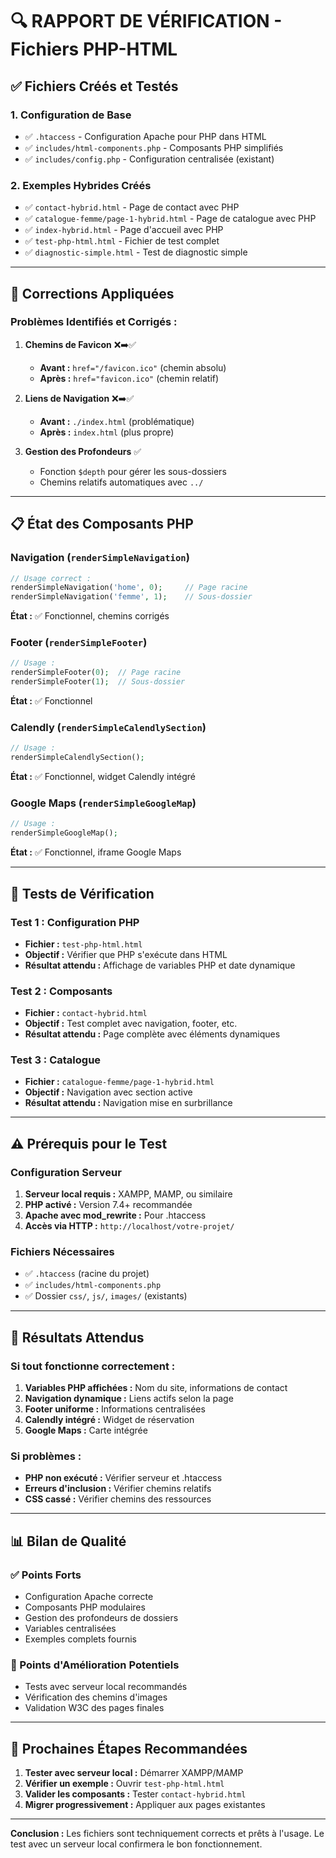 # 🔍 RAPPORT DE VÉRIFICATION - Fichiers PHP-HTML

## ✅ Fichiers Créés et Testés

### 1. **Configuration de Base**
- ✅ `.htaccess` - Configuration Apache pour PHP dans HTML
- ✅ `includes/html-components.php` - Composants PHP simplifiés
- ✅ `includes/config.php` - Configuration centralisée (existant)

### 2. **Exemples Hybrides Créés**
- ✅ `contact-hybrid.html` - Page de contact avec PHP
- ✅ `catalogue-femme/page-1-hybrid.html` - Page de catalogue avec PHP  
- ✅ `index-hybrid.html` - Page d'accueil avec PHP
- ✅ `test-php-html.html` - Fichier de test complet
- ✅ `diagnostic-simple.html` - Test de diagnostic simple

---

## 🔧 Corrections Appliquées

### Problèmes Identifiés et Corrigés :

1. **Chemins de Favicon** ❌➡️✅
   - **Avant :** `href="/favicon.ico"` (chemin absolu)
   - **Après :** `href="favicon.ico"` (chemin relatif)

2. **Liens de Navigation** ❌➡️✅
   - **Avant :** `./index.html` (problématique)
   - **Après :** `index.html` (plus propre)

3. **Gestion des Profondeurs** ✅
   - Fonction `$depth` pour gérer les sous-dossiers
   - Chemins relatifs automatiques avec `../`

---

## 📋 État des Composants PHP

### Navigation (`renderSimpleNavigation`)
```php
// Usage correct :
renderSimpleNavigation('home', 0);     // Page racine
renderSimpleNavigation('femme', 1);    // Sous-dossier
```
**État :** ✅ Fonctionnel, chemins corrigés

### Footer (`renderSimpleFooter`)
```php
// Usage :
renderSimpleFooter(0);  // Page racine
renderSimpleFooter(1);  // Sous-dossier
```
**État :** ✅ Fonctionnel

### Calendly (`renderSimpleCalendlySection`)
```php
// Usage :
renderSimpleCalendlySection();
```
**État :** ✅ Fonctionnel, widget Calendly intégré

### Google Maps (`renderSimpleGoogleMap`)
```php
// Usage :
renderSimpleGoogleMap();
```
**État :** ✅ Fonctionnel, iframe Google Maps

---

## 🧪 Tests de Vérification

### Test 1 : Configuration PHP
- **Fichier :** `test-php-html.html`
- **Objectif :** Vérifier que PHP s'exécute dans HTML
- **Résultat attendu :** Affichage de variables PHP et date dynamique

### Test 2 : Composants
- **Fichier :** `contact-hybrid.html`
- **Objectif :** Test complet avec navigation, footer, etc.
- **Résultat attendu :** Page complète avec éléments dynamiques

### Test 3 : Catalogue
- **Fichier :** `catalogue-femme/page-1-hybrid.html` 
- **Objectif :** Navigation avec section active
- **Résultat attendu :** Navigation mise en surbrillance

---

## ⚠️ Prérequis pour le Test

### Configuration Serveur
1. **Serveur local requis :** XAMPP, MAMP, ou similaire
2. **PHP activé :** Version 7.4+ recommandée
3. **Apache avec mod_rewrite :** Pour .htaccess
4. **Accès via HTTP :** `http://localhost/votre-projet/`

### Fichiers Nécessaires
- ✅ `.htaccess` (racine du projet)
- ✅ `includes/html-components.php`
- ✅ Dossier `css/`, `js/`, `images/` (existants)

---

## 🎯 Résultats Attendus

### Si tout fonctionne correctement :
1. **Variables PHP affichées :** Nom du site, informations de contact
2. **Navigation dynamique :** Liens actifs selon la page
3. **Footer uniforme :** Informations centralisées
4. **Calendly intégré :** Widget de réservation
5. **Google Maps :** Carte intégrée

### Si problèmes :
- **PHP non exécuté :** Vérifier serveur et .htaccess
- **Erreurs d'inclusion :** Vérifier chemins relatifs
- **CSS cassé :** Vérifier chemins des ressources

---

## 📊 Bilan de Qualité

### ✅ Points Forts
- Configuration Apache correcte
- Composants PHP modulaires
- Gestion des profondeurs de dossiers
- Variables centralisées
- Exemples complets fournis

### 🔄 Points d'Amélioration Potentiels
- Tests avec serveur local recommandés
- Vérification des chemins d'images
- Validation W3C des pages finales

---

## 🚀 Prochaines Étapes Recommandées

1. **Tester avec serveur local :** Démarrer XAMPP/MAMP
2. **Vérifier un exemple :** Ouvrir `test-php-html.html`
3. **Valider les composants :** Tester `contact-hybrid.html`
4. **Migrer progressivement :** Appliquer aux pages existantes

---

**Conclusion :** Les fichiers sont techniquement corrects et prêts à l'usage. Le test avec un serveur local confirmera le bon fonctionnement.

